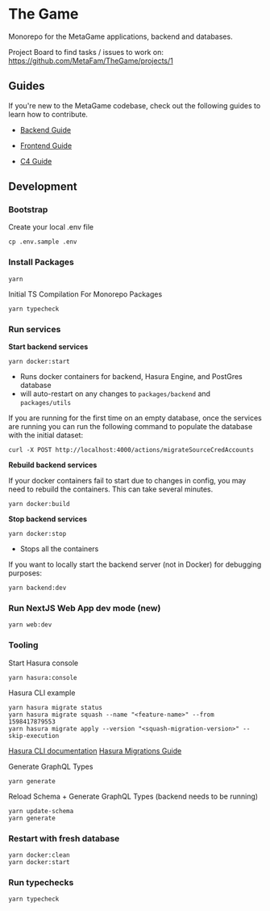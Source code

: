 # The Game

Monorepo for the MetaGame applications, backend and databases.

Project Board to find tasks / issues to work on: https://github.com/MetaFam/TheGame/projects/1

## Guides

If you're new to the MetaGame codebase, check out the following guides to learn how to contribute.

- [Backend Guide](guides/BACKEND.md)

- [Frontend Guide](guides/FRONTEND.md)

- [C4 Guide](guides/C4.md)

## Development

### Bootstrap

Create your local .env file

```shell script
cp .env.sample .env
```

### Install Packages

```shell script
yarn
```

Initial TS Compilation For Monorepo Packages

```shell script
yarn typecheck
```

### Run services

**Start backend services**

```shell script
yarn docker:start
```

- Runs docker containers for backend, Hasura Engine, and PostGres database
- will auto-restart on any changes to `packages/backend` and `packages/utils`

If you are running for the first time on an empty database, once the services
are running you can run the following command to populate the database with
the initial dataset:

```shell script
curl -X POST http://localhost:4000/actions/migrateSourceCredAccounts
```

**Rebuild backend services**

If your docker containers fail to start due to changes in config, you may need to rebuild the containers. This can take several minutes.

```shell script
yarn docker:build
```

**Stop backend services**

```shell script
yarn docker:stop
```

- Stops all the containers

If you want to locally start the backend server (not in Docker) for debugging purposes:

```shell script
yarn backend:dev
```

### Run NextJS Web App dev mode (new)

```shell script
yarn web:dev
```

### Tooling

Start Hasura console

```shell script
yarn hasura:console
```

Hasura CLI example

```shell script
yarn hasura migrate status
yarn hasura migrate squash --name "<feature-name>" --from 1598417879553
yarn hasura migrate apply --version "<squash-migration-version>" --skip-execution
```

[Hasura CLI documentation](https://hasura.io/docs/1.0/graphql/manual/hasura-cli/index.html)
[Hasura Migrations Guide](https://hasura.io/docs/1.0/graphql/manual/migrations/basics.html#migrations-basics)

Generate GraphQL Types

```shell script
yarn generate
```

Reload Schema + Generate GraphQL Types (backend needs to be running)

```shell script
yarn update-schema
yarn generate
```

### Restart with fresh database

```shell script
yarn docker:clean
yarn docker:start
```

### Run typechecks

```shell script
yarn typecheck
```
